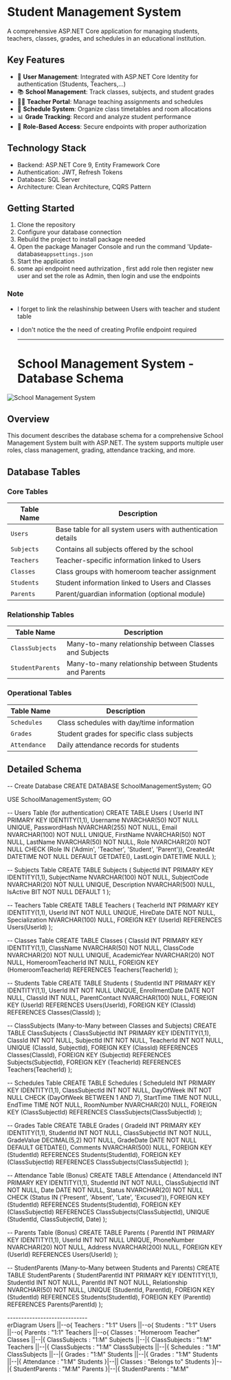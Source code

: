 # Student Management System

A comprehensive ASP.NET Core application for managing students, teachers, classes, grades, and schedules in an educational institution. 

## Key Features

- 🏫 **User Management**: Integrated with ASP.NET Core Identity for authentication (Students, Teachers,...)
- 📚 **School Management**: Track classes, subjects, and student grades
- 🧑‍🏫 **Teacher Portal**: Manage teaching assignments and schedules
- 📅 **Schedule System**: Organize class timetables and room allocations
- 📊 **Grade Tracking**: Record and analyze student performance
- 🔐 **Role-Based Access**: Secure endpoints with proper authorization

## Technology Stack

- Backend: ASP.NET Core 9, Entity Framework Core
- Authentication: JWT, Refresh Tokens
- Database: SQL Server 
- Architecture: Clean Architecture, CQRS Pattern

## Getting Started

1. Clone the repository
2. Configure your database connection
3. Rebuild the project to install package needed
4. Open the package Manager Console and run the command 'Update-database`appsettings.json`
6. Start the application
7. some api endpoint need authrization , first add role then  register new user and set the role as Admin, then login and use the endpoints

### Note
- I forget to link the relashinship between Users with teacher and student table
- I don't notice the the need of creating Profile endpoint required


  --------------------------------------------------------
  # School Management System - Database Schema

![School Management System](https://via.placeholder.com/800x400?text=School+Management+System)

## Overview
This document describes the database schema for a comprehensive School Management System built with ASP.NET. The system supports multiple user roles, class management, grading, attendance tracking, and more.

## Database Tables

### Core Tables

| Table Name       | Description                                                                 |
|------------------|-----------------------------------------------------------------------------|
| `Users`          | Base table for all system users with authentication details                 |
| `Subjects`       | Contains all subjects offered by the school                                 |
| `Teachers`       | Teacher-specific information linked to Users                                |
| `Classes`        | Class groups with homeroom teacher assignment                               |
| `Students`       | Student information linked to Users and Classes                             |
| `Parents`        | Parent/guardian information (optional module)                               |

### Relationship Tables

| Table Name       | Description                                                                 |
|------------------|-----------------------------------------------------------------------------|
| `ClassSubjects`  | Many-to-many relationship between Classes and Subjects                      |
| `StudentParents` | Many-to-many relationship between Students and Parents                      |

### Operational Tables

| Table Name       | Description                                                                 |
|------------------|-----------------------------------------------------------------------------|
| `Schedules`      | Class schedules with day/time information                                   |
| `Grades`         | Student grades for specific class subjects                                  |
| `Attendance`     | Daily attendance records for students                                       |

## Detailed Schema

-- Create Database
CREATE DATABASE SchoolManagementSystem;
GO

USE SchoolManagementSystem;
GO

-- Users Table (for authentication)
CREATE TABLE Users (
    UserId INT PRIMARY KEY IDENTITY(1,1),
    Username NVARCHAR(50) NOT NULL UNIQUE,
    PasswordHash NVARCHAR(255) NOT NULL,
    Email NVARCHAR(100) NOT NULL UNIQUE,
    FirstName NVARCHAR(50) NOT NULL,
    LastName NVARCHAR(50) NOT NULL,
    Role NVARCHAR(20) NOT NULL CHECK (Role IN ('Admin', 'Teacher', 'Student', 'Parent')),
    CreatedAt DATETIME NOT NULL DEFAULT GETDATE(),
    LastLogin DATETIME NULL
);

-- Subjects Table
CREATE TABLE Subjects (
    SubjectId INT PRIMARY KEY IDENTITY(1,1),
    SubjectName NVARCHAR(100) NOT NULL,
    SubjectCode NVARCHAR(20) NOT NULL UNIQUE,
    Description NVARCHAR(500) NULL,
    IsActive BIT NOT NULL DEFAULT 1
);

-- Teachers Table
CREATE TABLE Teachers (
    TeacherId INT PRIMARY KEY IDENTITY(1,1),
    UserId INT NOT NULL UNIQUE,
    HireDate DATE NOT NULL,
    Specialization NVARCHAR(100) NULL,
    FOREIGN KEY (UserId) REFERENCES Users(UserId)
);

-- Classes Table
CREATE TABLE Classes (
    ClassId INT PRIMARY KEY IDENTITY(1,1),
    ClassName NVARCHAR(50) NOT NULL,
    ClassCode NVARCHAR(20) NOT NULL UNIQUE,
    AcademicYear NVARCHAR(20) NOT NULL,
    HomeroomTeacherId INT NULL,
    FOREIGN KEY (HomeroomTeacherId) REFERENCES Teachers(TeacherId)
);

-- Students Table
CREATE TABLE Students (
    StudentId INT PRIMARY KEY IDENTITY(1,1),
    UserId INT NOT NULL UNIQUE,
    EnrollmentDate DATE NOT NULL,
    ClassId INT NULL,
    ParentContact NVARCHAR(100) NULL,
    FOREIGN KEY (UserId) REFERENCES Users(UserId),
    FOREIGN KEY (ClassId) REFERENCES Classes(ClassId)
);

-- ClassSubjects (Many-to-Many between Classes and Subjects)
CREATE TABLE ClassSubjects (
    ClassSubjectId INT PRIMARY KEY IDENTITY(1,1),
    ClassId INT NOT NULL,
    SubjectId INT NOT NULL,
    TeacherId INT NOT NULL,
    UNIQUE (ClassId, SubjectId),
    FOREIGN KEY (ClassId) REFERENCES Classes(ClassId),
    FOREIGN KEY (SubjectId) REFERENCES Subjects(SubjectId),
    FOREIGN KEY (TeacherId) REFERENCES Teachers(TeacherId)
);

-- Schedules Table
CREATE TABLE Schedules (
    ScheduleId INT PRIMARY KEY IDENTITY(1,1),
    ClassSubjectId INT NOT NULL,
    DayOfWeek INT NOT NULL CHECK (DayOfWeek BETWEEN 1 AND 7),
    StartTime TIME NOT NULL,
    EndTime TIME NOT NULL,
    RoomNumber NVARCHAR(20) NULL,
    FOREIGN KEY (ClassSubjectId) REFERENCES ClassSubjects(ClassSubjectId)
);

-- Grades Table
CREATE TABLE Grades (
    GradeId INT PRIMARY KEY IDENTITY(1,1),
    StudentId INT NOT NULL,
    ClassSubjectId INT NOT NULL,
    GradeValue DECIMAL(5,2) NOT NULL,
    GradeDate DATE NOT NULL DEFAULT GETDATE(),
    Comments NVARCHAR(500) NULL,
    FOREIGN KEY (StudentId) REFERENCES Students(StudentId),
    FOREIGN KEY (ClassSubjectId) REFERENCES ClassSubjects(ClassSubjectId)
);

-- Attendance Table (Bonus)
CREATE TABLE Attendance (
    AttendanceId INT PRIMARY KEY IDENTITY(1,1),
    StudentId INT NOT NULL,
    ClassSubjectId INT NOT NULL,
    Date DATE NOT NULL,
    Status NVARCHAR(20) NOT NULL CHECK (Status IN ('Present', 'Absent', 'Late', 'Excused')),
    FOREIGN KEY (StudentId) REFERENCES Students(StudentId),
    FOREIGN KEY (ClassSubjectId) REFERENCES ClassSubjects(ClassSubjectId),
    UNIQUE (StudentId, ClassSubjectId, Date)
);

-- Parents Table (Bonus)
CREATE TABLE Parents (
    ParentId INT PRIMARY KEY IDENTITY(1,1),
    UserId INT NOT NULL UNIQUE,
    PhoneNumber NVARCHAR(20) NOT NULL,
    Address NVARCHAR(200) NULL,
    FOREIGN KEY (UserId) REFERENCES Users(UserId)
);

-- StudentParents (Many-to-Many between Students and Parents)
CREATE TABLE StudentParents (
    StudentParentId INT PRIMARY KEY IDENTITY(1,1),
    StudentId INT NOT NULL,
    ParentId INT NOT NULL,
    Relationship NVARCHAR(50) NOT NULL,
    UNIQUE (StudentId, ParentId),
    FOREIGN KEY (StudentId) REFERENCES Students(StudentId),
    FOREIGN KEY (ParentId) REFERENCES Parents(ParentId)
);


-----------------------------\
erDiagram
    Users ||--o{ Teachers : "1:1"
    Users ||--o{ Students : "1:1"
    Users ||--o{ Parents : "1:1"
    Teachers ||--o{ Classes : "Homeroom Teacher"
    Classes ||--|{ ClassSubjects : "1:M"
    Subjects ||--|{ ClassSubjects : "1:M"
    Teachers ||--|{ ClassSubjects : "1:M"
    ClassSubjects ||--|{ Schedules : "1:M"
    ClassSubjects ||--|{ Grades : "1:M"
    Students ||--|{ Grades : "1:M"
    Students ||--|{ Attendance : "1:M"
    Students }|--|| Classes : "Belongs to"
    Students }|--|{ StudentParents : "M:M"
    Parents }|--|{ StudentParents : "M:M"
